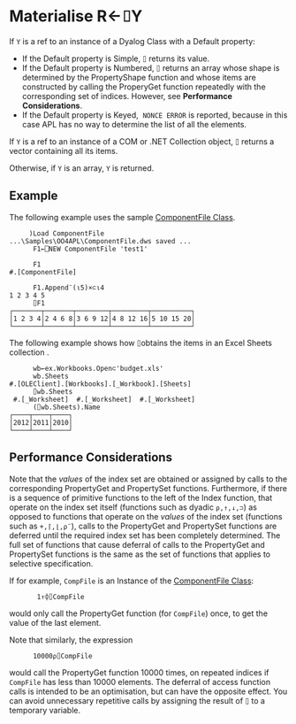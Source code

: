<div style="display: none;">
  ⌷
</div>






<h1 class="heading"><span class="name">Materialise</span> <span class="command">R←⌷Y</span></h1>



If `Y` is a ref to an instance of a Dyalog Class with a Default  property:

- If the Default property is Simple, `⌷` returns its value. 
- If the Default property is Numbered, `⌷` returns an array whose shape is determined by the PropertyShape function and whose items are constructed by calling the ProperyGet function repeatedly with the corresponding set of indices. However, see **Performance Considerations**.
- If the Default property is Keyed,  `NONCE ERROR` is reported, because in this case APL has no way to determine the list of all the elements.


If  `Y` is a ref to an instance of a COM or .NET Collection object, `⌷` returns a vector containing all its items.


Otherwise, if `Y` is an array, `Y` is returned.


<h2 class="example">Example</h2>


The following example uses the sample [ComponentFile Class](../../../programming-reference-guide/object-oriented-programming/class-members/properties/component-file-class-example).
```apl
     )Load ComponentFile
...\Samples\OO4APL\ComponentFile.dws saved ...
      F1←⎕NEW ComponentFile 'test1'

      F1
#.[ComponentFile]

      F1.Append¨(⍳5)×⊂⍳4
1 2 3 4 5
      ⌷F1
┌───────┬───────┬────────┬─────────┬──────────┐
│1 2 3 4│2 4 6 8│3 6 9 12│4 8 12 16│5 10 15 20│
└───────┴───────┴────────┴─────────┴──────────┘

```


The following example shows how `⌷`obtains the items in an Excel Sheets collection .
```apl
      wb←ex.Workbooks.Open⊂'budget.xls'
      wb.Sheets
#.[OLEClient].[Workbooks].[_Workbook].[Sheets]
      ⌷wb.Sheets
 #.[_Worksheet]  #.[_Worksheet]  #.[_Worksheet]
      (⌷wb.Sheets).Name
┌────┬────┬────┐
│2012│2011│2010│
└────┴────┴────┘

```

## Performance Considerations


Note that the *values* of the index set are obtained or assigned by calls to the corresponding PropertyGet and PropertySet functions. Furthermore, if there is a sequence of primitive functions to the left of the Index function, that operate on the index set itself (functions such as dyadic `⍴,↑,↓,⊃`) as opposed to functions that operate on the *values* of the index set (functions such as `+,⌈,⌊,⍴¨`), calls to the PropertyGet and PropertySet functions are deferred until the required index set has been completely determined. The full set of functions that cause deferral of calls to the PropertyGet and PropertySet functions is the same as the set of functions that applies to selective specification.


If for example, `CompFile` is an Instance of the [ComponentFile Class](../../../programming-reference-guide/object-oriented-programming/class-members/properties/component-file-class-example):
```apl
       1↑⌽⌷CompFile
```


would only call the PropertyGet function (for `CompFile`) once, to get the value of the last element.


Note that similarly, the expression
```apl
      10000⍴⌷CompFile
```


would call the PropertyGet function 10000 times, on repeated indices if `CompFile` has less than 10000 elements. The deferral of access function calls is intended to be an optimisation, but can have the opposite effect. You can avoid unnecessary repetitive calls by assigning the result of `⌷` to a temporary variable.


